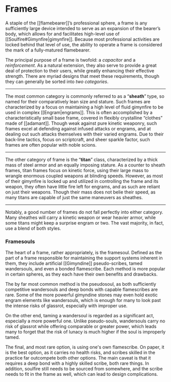 # Frames

A staple of the [[flamebearer]]’s professional sphere, a frame is any sufficiently large device intended to serve as an expansion of the bearer’s body, which allows for and facilitates high-level use of [[Soulfire#Gimynfire|gimynfire]]. Because most professional activities are locked behind that level of use, the ability to operate a frame is considered the mark of a fully-matured flamebearer.  
  
The principal purpose of a frame is twofold: a *capacitor* and a *reinforcement*. As a natural extension, they also serve to provide a great deal of protection to their users, while greatly enhancing their effective strength. There are myriad designs that meet these requirements, though they can generally be sorted into *two categories*.  

---
  
The most common category is commonly referred to as a “**sheath**” type, so named for their comparatively lean size and stature. Such frames are characterized by a focus on maintaining a high level of fluid gimynfire to be used in complex [[Engram|engrams]]. This is often accomplished by a characteristically small base frame, covered in flexibly crystalline “clothes” made of [[adamant]]. Though weak against pure kinetic weaponry, such frames excel at defending against infused attacks or engrams, and at dealing out such attacks themselves with their varied engrams. Due to their back-line tactics, focus on scriptcraft, and sheer sparkle factor, such frames are often popular with noble scions. 

---

The other category of frame is the “**titan**” class, characterized by a thick mass of steel armor and an equally imposing stature. As a counter to sheath frames, titan frames focus on kinetic force, using their large mass to wrangle enormous coupled weapons at blinding speeds. However, as most of their gimynfire is locked up and utilized in controlling the frame and its weapon, they often have little fire left for engrams, and as such are reliant on just their weapons. Though their mass does not belie their speed, as many titans are capable of just the same maneuvers as sheathes.  

---

Notably, a good number of frames do not fall perfectly into either category. Many sheathes will carry a kinetic weapon or wear heavier armor, while some titans might keep a surprise engram or two. The vast majority, in fact, use a blend of both styles.

### Framesouls

The heart of a frame, rather appropriately, is the framesoul. Defined as the part of a frame responsible for maintaining the support systems inherent in them, they include artificial [[Gimyndine]] pseudo-scribes, tamed wandersouls, and even a bonded flamescribe. Each method is more popular in certain spheres, as they each have their own benefits and drawbacks.  

The by far most common method is the pseudosoul, as both sufficiently competitive wandersouls and deep bonds with capable flamescribes are rare. Some of the more powerful gimyndine stones may even hold exotic engram elements like wandersouls, which is enough for many to look past the intense risks of glassrot, especially with improper use.  

On the other end, taming a wandersoul is regarded as a significant act, especially a more powerful one. Unlike pseudo-souls, wandersouls carry no risk of glassrot while offering comparable or greater power, which leads many to forget that the risk of lunacy is much higher if the soul is improperly tamed.  

The final, and most rare option, is using one's own flamescribe. On paper, it is the best option, as it carries no health risks, and scribes skilled in the practice far outcompete both other options. The main caveat is that it requires a deep bond with a highly skilled scribe, both rare things.  In addition, soulfire still needs to be sourced from somewhere, and the scribe needs to fit in the frame as well, which can lead to design complications.
